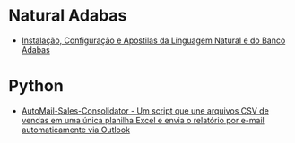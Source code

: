 # Natural Adabas

- [Instalação, Configuração e Apostilas da Linguagem Natural e do Banco Adabas](https://github.com/rosivaldocamjr/natural_adabas)

# Python

- [AutoMail-Sales-Consolidator - Um script que une arquivos CSV de vendas em uma única planilha Excel e envia o relatório por e-mail automaticamente via Outlook](https://github.com/rosivaldocamjr/AutoMail-Sales-Consolidator)

